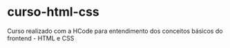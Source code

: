 # curso-html-css
Curso realizado com a HCode para entendimento dos conceitos básicos do frontend - HTML e CSS
